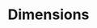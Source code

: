 ---
layout: default
bigquery: https://console.cloud.google.com/bigquery?p=covid-19-dimensions-ai&page=table&d=data&t=publications
contributors: Digital Science, https://www.digital-science.com/
cost: Free for personal, non-commercial use.
description: Dimensions contains more than 100 million publications, ranging from
  articles published in scholarly journals, books and book chapters, to preprints
  and conference proceedings. All publications are contextualized with linked data
  sets, funding, publications, patents, clinical trials, and policy documents. You
  can also view associated categories, funders, institutions, and researcher profiles.
documentation: https://docs.dimensions.ai/bigquery/index.html
last_edit: 04/11/2022, 21:43:33
location: https://www.dimensions.ai/products/free/
maintained_by: Digital Science, https://www.digital-science.com/
schema_fields:
- funding_currency
- kind
- title
- research_org_cities
- researcher_ids
- date_imported_gbq
- editors
- active_years
- repository_id
- funder_org_acronyms
- application_number
- license
- open_access_categories
- granted_date
- metrics
- category_bra
- parent_id
- funder_countries
- concepts
- funding_details
- assignee_orgs
- jurisdiction
- legal_status
- current_assignee
- original_assignee_countries
- relationships
- year
- pmcid
- created_date
- associated_grant_ids
- citations
- isbn
- current_assignee_countries
- type
- category_rcdc
- date_modified
- funding_usd
- book_title
- abstract
- resulting_publication_ids
- associated_publication_arxiv_id
- subtitles
- cited_by_ids
- end_year
- book_series_title
- associated_publication_id
- priority_year
- issue
- original_assignee_orgs
- journal
- funder_orgs
- funding_gbp
- publication_year
- foa_number
- gender
- status
- pages
- category_hrcs_rac
- description
- repository_name
- categories
- open_access_categories_v2
- labels
- filing_year
- funder_org_cities
- eisbn
- research_org_state_names
- altmetrics
- linkout
- resulting_publication_doi
- category_hra
- original_assignee
- acknowledgements
- category_for
- language
- start_date
- date
- original_title
- citation_string
- research_org_countries
- publisher
- interventions
- grant_number
- funding_cny
- email_address
- reference_ids
- expiration_year
- associated_publication_pmid
- funding_nzd
- date_print
- family_count
- source_id
- publication_ids
- supporting_grant_ids
- aliases
- embargo_date
- research_org_state_codes
- funding_eur
- granted_year
- funder_org_countries
- acronym
- investigators
- research_orgs
- address
- category_sdg
- repository_url
- doi
- authors
- pmid
- clinical_trial_ids
- date_online
- inventor_names
- filing_status
- cpc
- funding_cad
- family_members_ids
- patent_ids
- citations_count
- phase
- legal_events
- mesh_terms
- funder_org
- current_assignee_orgs
- assignee_countries
- name
- date_inserted
- research_org_country_names
- mesh_headings
- brief_title
- funding_jpy
- end_date
- established
- priority_date
- original_abstract
- id
- funding_aud
- ipcr
- conditions
- research_org_city_names
- arxiv_id
- category_uoa
- funding_chf
- volume
- expiration_date
- date_normal
- funding_amount
- conference
- family_id
- organisation_details
- category_hrcs_hc
- wikipedia_url
- journal_lists
- external_ids
- proceedings_title
- registry
- links
- associated_publication_doi
- acronyms
- category_icrp_cso
- filing_date
- category_icrp_ct
- types
- funder_org_state_codes
- start_year
- publication_date
shortname: dimensions
tags:
- scholarly literature
- patents
- funding
- clinical trials
- academic profiles
terms_of_use: 'Use of both the Dimensions COVID-19 dataset and full Dimensions dataset
  are subject to the Dimensions Terms of use: https://www.dimensions.ai/policies-terms-legal '
title: Dimensions
uuid: dcff88bd-fe6b-4fdb-8159-809bf9d7bc1c
---